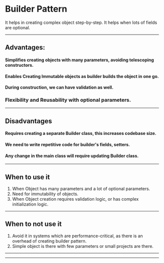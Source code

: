 # Builder Pattern

It helps in creating complex object step-by-step. 
It helps when lots of fields are optional.

***

## Advantages:
 
#### Simplifies creating objects with many parameters, avoiding telescoping constructors.
#### Enables Creating Immutable objects as builder builds the object in one go.
#### During construction, we can have validation as well.
### Flexibility and Reusability with optional parameters.

***

## Disadvantages

#### Requires creating a separate Builder class, this increases codebase size.
#### We need to write repetitive code for builder's fields, setters.
#### Any change in the main class will require updating Builder class.

***

## When to use it
1. When Object has many parameters and a lot of optional parameters.
2. Need for immutability of objects.
3. When Object creation requires validation logic, or has complex initialization logic.

***

## When to not use it
1. Avoid it in systems which are performance-critical, as there is an overhead of creating builder pattern.
2. Simple object is there with few parameters or small projects are there.

***
***